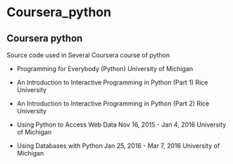 # Coursera_python
Coursera python
---------------
Source code used in Several Coursera course of python

* Programming for Everybody (Python)
University of Michigan

* An Introduction to Interactive Programming in Python (Part 1)
Rice University

* An Introduction to Interactive Programming in Python (Part 2)
Rice University

* Using Python to Access Web Data
Nov 16, 2015 - Jan 4, 2016 University of Michigan

* Using Databases with Python
Jan 25, 2016 - Mar 7, 2016 University of Michigan
